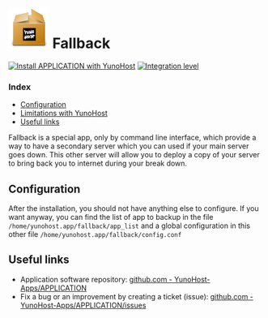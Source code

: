 # <img src="/images/yunohost_package.png" height="80px" alt="Package"> Fallback

[![Install APPLICATION with YunoHost](https://install-app.yunohost.org/install-with-yunohost.png)](https://install-app.yunohost.org/?app=APPLICATION) [![Integration level](https://dash.yunohost.org/integration/APPLICATION.svg)](https://dash.yunohost.org/appci/app/APPLICATION)

### Index

- [Configuration](#Configuration)
- [Limitations with YunoHost](#limitations-with-yunohost)
- [Useful links](#useful-links)

Fallback is a special app, only by command line interface, which provide a way to have a secondary server which you can used if your main server goes down.
This other server will allow you to deploy a copy of your server to bring back you to internet during your break down.

## Configuration

After the installation, you should not have anything else to configure. If you want anyway, you can find the list of app to backup in the file `/home/yunohost.app/fallback/app_list` and a global configuration in this other file `/home/yunohost.app/fallback/config.conf`

## Useful links

+ Application software repository: [github.com - YunoHost-Apps/APPLICATION](https://github.com/YunoHost-Apps/APPLICATION_ynh)
+ Fix a bug or an improvement by creating a ticket (issue): [github.com - YunoHost-Apps/APPLICATION/issues](https://github.com/YunoHost-Apps/APPLICATION_ynh/issues)
